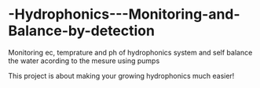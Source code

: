 # -Hydrophonics---Monitoring-and-Balance-by-detection

Monitoring ec, temprature and ph of hydrophonics system and self balance the water acording to the mesure using pumps

This project is about making your growing hydrophonics much easier!
